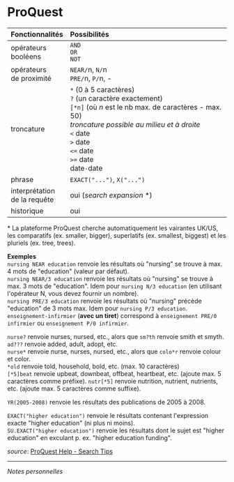 # ProQuest

| Fonctionnalités | Possibilités |
| :-------- | :---- |
| opérateurs<br/>booléens | `AND`<br/>`OR`<br/>`NOT` |
| opérateurs<br/>de proximité | `NEAR/`n, `N/`n<br/>`PRE/`n, `P/`n, - |
| troncature | `*` (0 à 5 caractères)<br/>`?` (un caractère exactement)<br/>`[*n]` (où *n* est le nb max. de caractères - max. 50)<br/> *troncature possible au milieu et à droite*<br/>`<` date<br/>`>` date<br/>`<=` date<br/>`>=` date<br/>date`-`date |
| phrase | `EXACT("...")`, `X("...")` |
| interprétation<br/>de la requête | oui (*search expansion* *) |
| historique | oui |

\* La plateforme ProQuest cherche automatiquement les vairantes UK/US, les comparatifs (ex. smaller, bigger), superlatifs (ex. smallest, biggest) et les pluriels (ex. tree, trees).

**Exemples**   
`nursing NEAR education` renvoie les résultats où "nursing" se trouve à max. 4 mots de "education" (valeur par défaut).   
`nursing NEAR/3 education` renvoie les résultats où "nursing" se trouve à max. 3 mots de "education". Idem pour `nursing N/3 education` (en utilisant l'opérateur N, vous devez fournir un nombre).   
`nursing PRE/3 education` renvoie les résultats où "nursing" précède "education" de 3 mots max. Idem pour `nursing P/3 education`.   
`enseignement-infirmier` (**avec un tiret**) correspond à `enseignement PRE/0 infirmier` ou `enseignement P/0 infirmier`.   

`nurse?` renvoie nurses, nursed, etc., alors que `sm?th` renvoie smith et smyth.   
`ad???` renvoie added, adult, adopt, etc.   
`nurse*` renvoie nurse, nurses, nursed, etc., alors que `colo*r` renvoie colour et color.   
`*old` renvoie told, household, bold, etc. (max. 10 caractères)   
`[*5]beat` renvoie upbeat, downbeat, offbeat, heartbeat, etc. (ajoute max. 5 caractères comme préfixe).
`nutr[*5]` renvoie nutrition, nutrient, nutrients, etc. (ajoute max. 5 caractères comme suffixe).   

`YR(2005-2008)` renvoie les résultats des publications de 2005 à 2008.   

`EXACT("higher education")` renvoie le  résultats contenant l'expression exacte "higher education" (ni plus ni moins).   
`SU.EXACT("higher education")` renvoie les résultats dont le sujet est "higher education" en exculant p. ex. "higher education funding".   

*source*: [ProQuest Help - Search Tips](http://search.proquest.com/help/academic/webframe.html?Search_Tips.html)

---

*Notes personnelles*
